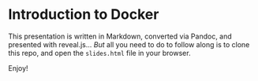 # Introduction to Docker

This presentation is written in Markdown, converted via Pandoc, and presented
with reveal.js... *But* all you need to do to follow along is to clone this
repo, and open the `slides.html` file in your browser.

Enjoy!
